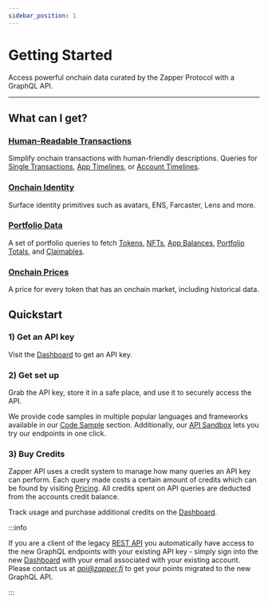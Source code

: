 ```yaml
---
sidebar_position: 1
---
```


# Getting Started

Access powerful onchain data curated by the Zapper Protocol with a GraphQL API.

---

## What can I get?

### [Human-Readable Transactions](/docs/api-intro/human-readable-transactions/timeline-event)

Simplify onchain transactions with human-friendly descriptions. Queries for [Single Transactions](/docs/api-intro/human-readable-transactions/timeline-event), [App Timelines](/docs/api-intro/human-readable-transactions/app-timelines), or [Account Timelines](/docs/api-intro/human-readable-transactions/account-timelines).

### [Onchain Identity](/docs/api-intro/onchain-identity)

Surface identity primitives such as avatars, ENS, Farcaster, Lens and more.

### [Portfolio Data](/docs/api-intro/portfolio/claimables)

A set of portfolio queries to fetch [Tokens](/docs/api-intro/portfolio/token-balances), [NFTs](/docs/api-intro/portfolio/nft-balances), [App Balances](/docs/api-intro/portfolio/app-balances), [Portfolio Totals](/docs/api-intro/portfolio/portfolio-totals), and [Claimables](/docs/api-intro/portfolio/claimables).

### [Onchain Prices](/docs/api-intro/onchain-prices)

A price for every token that has an onchain market, including historical data.

## Quickstart

### 1) Get an API key

Visit the [Dashboard](/dashboard) to get an API key.

### 2) Get set up

Grab the API key, store it in a safe place, and use it to securely access the API.

We provide code samples in multiple popular languages and frameworks available in our [Code Sample](/docs/api-intro/code-samples) section. Additionally, our [API Sandbox](/docs/api-intro/sandbox)  lets you try our endpoints in one click.


### 3) Buy Credits

Zapper API uses a credit system to manage how many queries an API key can perform. Each query made costs a certain amount of credits which can be found by visiting [Pricing](/docs/api-intro/pricing). All credits spent on API queries are deducted from the accounts credit balance.

Track usage and purchase additional credits on the [Dashboard](/dashboard).

:::info

If you are a client of the legacy [REST API](https://studio.zapper.xyz/docs/apis/getting-started) you automatically have access to the new GraphQL endpoints with your existing API key - simply sign into the new [Dashboard](/dashboard) with your email associated with your existing account. Please contact us at *api@zapper.fi* to get your points migrated to the new GraphQL API.

:::